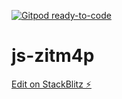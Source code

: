 [![Gitpod ready-to-code](https://img.shields.io/badge/Gitpod-ready--to--code-blue?logo=gitpod)](https://gitpod.io/#https://github.com/choephix2/js-zitm4p)

# js-zitm4p

[Edit on StackBlitz ⚡️](https://stackblitz.com/edit/js-zitm4p)